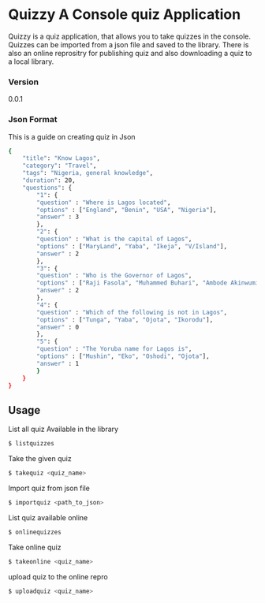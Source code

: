 # Quizzy A Console quiz Application

Quizzy is a quiz application, that allows you to take quizzes in the console. Quizzes can be imported from a json file and saved to the library. There is also an online reprositry for publishing quiz and also downloading a quiz to a local library.


### Version
0.0.1

### Json Format

This is a guide on creating quiz in Json

```sh
{
	"title": "Know Lagos",
	"category": "Travel",
	"tags": "Nigeria, general knowledge",
	"duration": 20,
	"questions": {
		"1": {
		"question" : "Where is Lagos located",
		"options" : ["England", "Benin", "USA", "Nigeria"],
		"answer" : 3
		},
		"2": {
		"question" : "What is the capital of Lagos",
		"options" : ["MaryLand", "Yaba", "Ikeja", "V/Island"],
		"answer" : 2
		},
		"3": {
		"question" : "Who is the Governor of Lagos",
		"options" : ["Raji Fasola", "Muhammed Buhari", "Ambode Akinwumi", "Abu Bello"],
		"answer" : 2
		},
		"4": {
		"question" : "Which of the following is not in Lagos",
		"options" : ["Tunga", "Yaba", "Ojota", "Ikorodu"],
		"answer" : 0
		},
		"5": {
		"question" : "The Yoruba name for Lagos is",
		"options" : ["Mushin", "Eko", "Oshodi", "Ojota"],
		"answer" : 1
		}
	}
}
```


## Usage

List all quiz Available in the library
```sh
$ listquizzes
```

Take the given quiz
```sh
$ takequiz <quiz_name>
```

Import quiz from json file
```sh
$ importquiz <path_to_json>
```
List quiz available online
```sh
$ onlinequizzes
```
Take online quiz
```sh
$ takeonline <quiz_name>
```
upload quiz to the online repro
```sh
$ uploadquiz <quiz_name>
```
